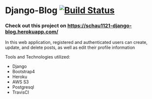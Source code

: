 # Django-Blog [![Build Status](https://travis-ci.com/schau1121/Django-Blog.svg?branch=master)](https://travis-ci.com/schau1121/Django-Blog)
### Check out this project on https://schau1121-django-blog.herokuapp.com/

In this web application, registered and authenticated users can create, update, and delete posts, as well as edit their profile information

Tools and Technologies utilized:
- Django
- Bootstrap4
- Heroku
- AWS S3
- Postgresql
- TravisCI

